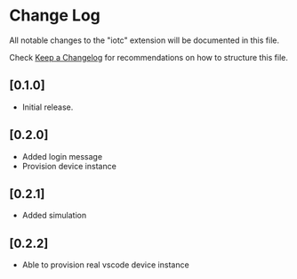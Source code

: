 # Change Log

All notable changes to the "iotc" extension will be documented in this file.

Check [Keep a Changelog](http://keepachangelog.com/) for recommendations on how to structure this file.

## [0.1.0]

- Initial release.

## [0.2.0]

- Added login message
- Provision device instance

## [0.2.1]

- Added simulation

## [0.2.2]

- Able to provision real vscode device instance
